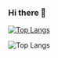 ### Hi there 👋
  
[![Top Langs](https://github-readme-stats.vercel.app/api/top-langs/?username=ib8z)](https://github.com/ib8z/github-readme-stats)

![Top Langs](https://github-readme-stats.vercel.app/api/top-langs/?username=ib8z&theme=tokyonight)
